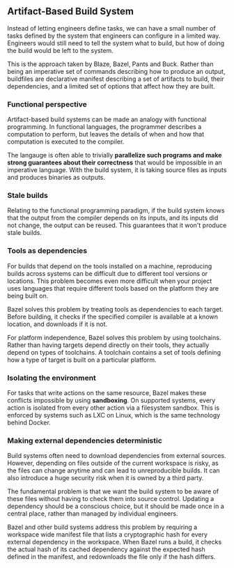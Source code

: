 ## Artifact-Based Build System

Instead of letting engineers define tasks, we can have a small number of tasks defined by the system that engineers can configure in a limited way. Engineers would still need to tell the system what to build, but how of doing the build would be left to the system.

This is the approach taken by Blaze, Bazel, Pants and Buck. Rather than being an imperative set of commands describing how to produce an output, buildfiles are declarative manifest describing a set of artifacts to build, their dependencies, and a limited set of options that affect how they are built.

### Functional perspective

Artifact-based build systems can be made an analogy with functional programming. In functional languages, the programmer describes a computation to perform, but leaves the details of when and how that computation is executed to the compiler.

The langauge is often able to trivially **parallelize such programs and make strong guarantees about their correctness** that would be impossible in an imperative language. With the build system, it is taking source files as inputs and produces binaries as outputs.

### Stale builds

Relating to the functional programming paradigm, if the build system knows that the output from the compiler depends on its inputs, and its inputs did not change, the output can be reused. This guarantees that it won't produce stale builds.

### Tools as dependencies

For builds that depend on the tools installed on a machine, reproducing builds across systems can be difficult due to different tool versions or locations. This problem becomes even more difficult when your project uses languages that require different tools based on the platform they are being built on.

Bazel solves this problem by treating tools as dependencies to each target. Before building, it checks if the specified compiler is available at a known location, and downloads if it is not.

For platform independence, Bazel solves this problem by using toolchains. Rather than having targets depend directly on their tools, they actually depend on types of toolchains. A toolchain contains a set of tools defining how a type of target is built on a particular platform.

### Isolating the environment

For tasks that write actions on the same resource, Bazel makes these conflicts impossible by using **sandboxing**. On supported systems, every action is isolated from every other action via a filesystem sandbox. This is enforced by systems such as LXC on Linux, which is the same technology behind Docker.

### Making external dependencies deterministic

Build systems often need to download dependencies from external sources. However, depending on files outside of the current workspace is risky, as the files can change anytime and can lead to unreproducible builds. It can also introduce a huge security risk when it is owned by a third party.

The fundamental problem is that we want the build system to be aware of these files without having to check them into source control. Updating a dependency should be a conscious choice, but it should be made once in a central place, rather than managed by individual engineers.

Bazel and other build systems address this problem by requiring a workspace wide manifest file that lists a cryptographic hash for every external dependency in the workspace. When Bazel runs a build, it checks the actual hash of its cached dependency against the expected hash defined in the manifest, and redownloads the file only if the hash differs.
